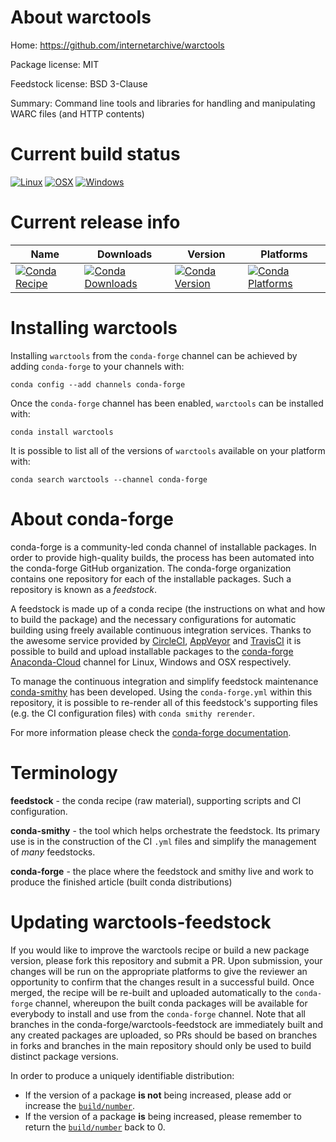 About warctools
===============

Home: https://github.com/internetarchive/warctools

Package license: MIT

Feedstock license: BSD 3-Clause

Summary: Command line tools and libraries for handling and manipulating WARC files (and HTTP contents)



Current build status
====================

[![Linux](https://img.shields.io/circleci/project/github/conda-forge/warctools-feedstock/master.svg?label=Linux)](https://circleci.com/gh/conda-forge/warctools-feedstock)
[![OSX](https://img.shields.io/travis/conda-forge/warctools-feedstock/master.svg?label=macOS)](https://travis-ci.org/conda-forge/warctools-feedstock)
[![Windows](https://img.shields.io/appveyor/ci/conda-forge/warctools-feedstock/master.svg?label=Windows)](https://ci.appveyor.com/project/conda-forge/warctools-feedstock/branch/master)

Current release info
====================

| Name | Downloads | Version | Platforms |
| --- | --- | --- | --- |
| [![Conda Recipe](https://img.shields.io/badge/recipe-warctools-green.svg)](https://anaconda.org/conda-forge/warctools) | [![Conda Downloads](https://img.shields.io/conda/dn/conda-forge/warctools.svg)](https://anaconda.org/conda-forge/warctools) | [![Conda Version](https://img.shields.io/conda/vn/conda-forge/warctools.svg)](https://anaconda.org/conda-forge/warctools) | [![Conda Platforms](https://img.shields.io/conda/pn/conda-forge/warctools.svg)](https://anaconda.org/conda-forge/warctools) |

Installing warctools
====================

Installing `warctools` from the `conda-forge` channel can be achieved by adding `conda-forge` to your channels with:

```
conda config --add channels conda-forge
```

Once the `conda-forge` channel has been enabled, `warctools` can be installed with:

```
conda install warctools
```

It is possible to list all of the versions of `warctools` available on your platform with:

```
conda search warctools --channel conda-forge
```


About conda-forge
=================

conda-forge is a community-led conda channel of installable packages.
In order to provide high-quality builds, the process has been automated into the
conda-forge GitHub organization. The conda-forge organization contains one repository
for each of the installable packages. Such a repository is known as a *feedstock*.

A feedstock is made up of a conda recipe (the instructions on what and how to build
the package) and the necessary configurations for automatic building using freely
available continuous integration services. Thanks to the awesome service provided by
[CircleCI](https://circleci.com/), [AppVeyor](https://www.appveyor.com/)
and [TravisCI](https://travis-ci.org/) it is possible to build and upload installable
packages to the [conda-forge](https://anaconda.org/conda-forge)
[Anaconda-Cloud](https://anaconda.org/) channel for Linux, Windows and OSX respectively.

To manage the continuous integration and simplify feedstock maintenance
[conda-smithy](https://github.com/conda-forge/conda-smithy) has been developed.
Using the ``conda-forge.yml`` within this repository, it is possible to re-render all of
this feedstock's supporting files (e.g. the CI configuration files) with ``conda smithy rerender``.

For more information please check the [conda-forge documentation](https://conda-forge.org/docs/).

Terminology
===========

**feedstock** - the conda recipe (raw material), supporting scripts and CI configuration.

**conda-smithy** - the tool which helps orchestrate the feedstock.
                   Its primary use is in the construction of the CI ``.yml`` files
                   and simplify the management of *many* feedstocks.

**conda-forge** - the place where the feedstock and smithy live and work to
                  produce the finished article (built conda distributions)


Updating warctools-feedstock
============================

If you would like to improve the warctools recipe or build a new
package version, please fork this repository and submit a PR. Upon submission,
your changes will be run on the appropriate platforms to give the reviewer an
opportunity to confirm that the changes result in a successful build. Once
merged, the recipe will be re-built and uploaded automatically to the
`conda-forge` channel, whereupon the built conda packages will be available for
everybody to install and use from the `conda-forge` channel.
Note that all branches in the conda-forge/warctools-feedstock are
immediately built and any created packages are uploaded, so PRs should be based
on branches in forks and branches in the main repository should only be used to
build distinct package versions.

In order to produce a uniquely identifiable distribution:
 * If the version of a package **is not** being increased, please add or increase
   the [``build/number``](https://conda.io/docs/user-guide/tasks/build-packages/define-metadata.html#build-number-and-string).
 * If the version of a package **is** being increased, please remember to return
   the [``build/number``](https://conda.io/docs/user-guide/tasks/build-packages/define-metadata.html#build-number-and-string)
   back to 0.
